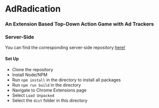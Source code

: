 # AdRadication

### An Extension Based Top-Down Action Game with Ad Trackers

### Server-Side
You can find the corresponding server-side repository [here!](https://stgit.dcs.gla.ac.uk/2652064s/adradication-api)

#### Set Up

- Clone the repository
- Install Node/NPM
- Run `npm install` in the directory to install all packages
- Run `npm run build` in the directory
- Navigate to Chrome Extensions page
- Select `Load Unpacked`
- Select the `dist` folder in this directory
